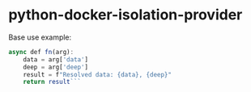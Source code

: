 # python-docker-isolation-provider
Base use example:
```js
async def fn(arg):
    data = arg['data']
    deep = arg['deep']
    result = f"Resolved data: {data}, {deep}"
    return result```
